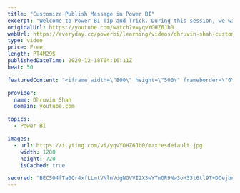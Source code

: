 ```yaml
---
title: "Customize Publish Message in Power BI"
excerpt: "Welcome to Power BI Tip and Trick. During this session, we will learn how we can customize Publish message in Power BI Desktop. By default, this feature is disabled. Let’s say for your organization you want to show some Disclaimer before you are publishing the report to Service, you can utilize this"
originalUrl: https://youtube.com/watch?v=yqvYOHZ6Jb0
webUrl: https://everyday.cc/powerbi/learning/videos/dhruvin-shah-customize-publish-message-in-power-bi/
type: video
price: Free
length: PT4M29S
publishedDateTime: 2020-12-18T04:16:11Z
heat: 50

featuredContent: "<iframe width=\"800\" height=\"500\" frameborder=\"0\" src=\"https://www.youtube.com/embed/yqvYOHZ6Jb0\" allow=\"accelerometer; autoplay; encrypted-media; gyroscope; picture-in-picture\" allowfullscreen></iframe>"

provider:
  name: Dhruvin Shah
  domain: youtube.com

topics:
  - Power BI

images:
  - url: https://i.ytimg.com/vi/yqvYOHZ6Jb0/maxresdefault.jpg
    width: 1280
    height: 720
    isCached: true

secured: "BEC5O4fTa0Qr4xfLLmtVNlnVdgNGVVI2X3wYTmOR9Nw3oH33t6tl9T+DOejbnWhiNVkLD4dfI8dCXqo1/4ANOYpBd5x5HvmslE8mfEeB7m9F9VDsCDT5jDAE7WbkjJO0Jhy05fGsQ/wRmuR1j79S1clTFvT02UgWlYoDB026sPJf5GlObkPY5dWYSOLoXgY078O3P92lVwhMcuQoOG1geTdRvtc5iFDvDd59cL9Ro8+FVentVyRkjKlx2qs8o00vqUSwP1/NgUhnBsnL42tOlf61oBzYVXd1REnDS9u7D0D2d0ZhfA4RfCJ31/vv24sHU78hweLHH8p9trbcXlzO1MdGY0W8rHHxRB98mdFQkpYRoMwZijtQFrfaeIl0xKJJu0cWeXHOOyiUcIA8e9pWoiyfhLWWhutKyUI1IpYB1z8=;MLhmFK8ClsarMKG2FaQi/g=="
---
```



